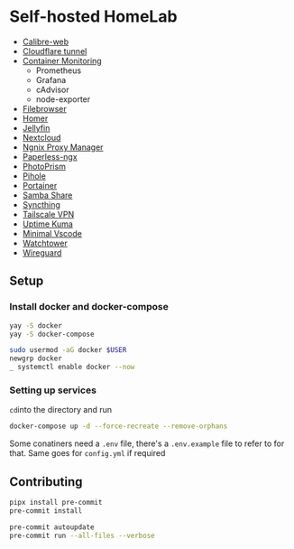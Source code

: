 # Self-hosted HomeLab

-   [Calibre-web](./calibre-web/)
-   [Cloudflare tunnel](./cloudflare-tunnel/)
-   [Container Monitoring](./container-monitoring/)
    -   Prometheus
    -   Grafana
    -   cAdvisor
    -   node-exporter
-   [Filebrowser](./filebrowser/)
-   [Homer](./homer/)
-   [Jellyfin](./jellyfin/)
-   [Nextcloud](./nextcloud/)
-   [Ngnix Proxy Manager](./ngnix-proxy-manager/)
-   [Paperless-ngx](./paperless-ngx/)
-   [PhotoPrism](./PhotoPrism/)
-   [Pihole](./pihole/)
-   [Portainer](./portainer/)
-   [Samba Share](./samba/)
-   [Syncthing](./syncthing/)
-   [Tailscale VPN](./tailscale/)
-   [Uptime Kuma](./uptime-kuma/)
-   [Minimal Vscode](./vscode/)
-   [Watchtower](./)
-   [Wireguard](./wireguard/)

## Setup

### Install docker and docker-compose

```bash
yay -S docker
yay -S docker-compose
```

```bash
sudo usermod -aG docker $USER
newgrp docker
_ systemctl enable docker --now
```

### Setting up services

`cd`into the directory and run

```bash
docker-compose up -d --force-recreate --remove-orphans
```

Some conatiners need a `.env` file, there's a `.env.example` file to refer to for that. Same goes for `config.yml` if required

## Contributing

```bash
pipx install pre-commit
pre-commit install
```

```bash
pre-commit autoupdate
pre-commit run --all-files --verbose
```

